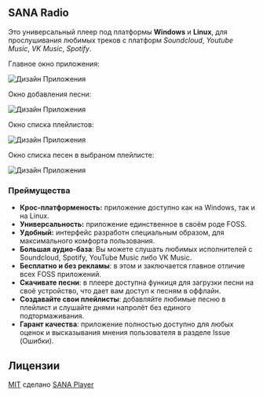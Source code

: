 ## SANA Radio
Это универсальный плеер под платформы **Windows** и **Linux**, для прослушивания любимых треков с платформ *Soundcloud*, *Youtube Music*, *VK Music*, *Spotify*.


Главное окно приложения:

![Дизайн Приложения](https://i.imgur.com/f3K1j64.png "Дизайн Приложения")

Окно добавления песни:

![Дизайн Приложения](https://i.imgur.com/vJaVAz5.png "Дизайн Приложения")

Окно списка плейлистов:

![Дизайн Приложения](https://i.imgur.com/wY2NAJc_d.webp?maxwidth=760&fidelity=grand "Дизайн Приложения")

Окно списка песен в выбраном плейлисте:

![Дизайн Приложения](https://i.imgur.com/AaxCya5_d.webp?maxwidth=760&fidelity=grand "Дизайн Приложения")

### Преймущества
 - **Крос-платформеность:** приложение доступно как на Windows, так и на Linux.
 - **Универсальность:** приложение единственное в своём роде FOSS.
 - **Удобный:** интерфейс разработн специальным образом, для максимального комфорта пользования.
 - **Большая аудио-база**: Вы можете слушать любимых исполнителей с Soundcloud, Spotify, YouTube Music либо VK Music. 
 - **Бесплатно и без рекламы**: в этом и заключается главное отличие всех FOSS приложений.
 - **Скачивате песни**: в плеере доступна функиця для загрузки песни на своё устройство, что дает вам доступ к песням в оффлайн.
 - **Создавайте свои плейлисты**: добавляйте любимые песню в плейлист и слушайте днями напролёт без единого подтормаживания.
 - **Гарант качества**: приложение полностью доступно для любых оценок и высказывания мнения пользователя в разделе Issue (Ошибки).

## Лицензии
[MIT](LICENSE "MIT") сделано [SANA Player](https://github.com/kripton1)